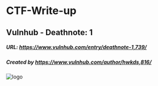 # CTF-Write-up

## Vulnhub -  Deathnote: 1

##### URL: https://www.vulnhub.com/entry/deathnote-1,739/

##### Created by _https://www.vulnhub.com/author/hwkds,816/_

![logo](https://user-images.githubusercontent.com/20625004/166140788-8abce583-7943-45dc-b89d-8c4504d931e8.PNG)
